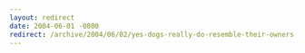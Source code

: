 ```yaml
---
layout: redirect
date: 2004-06-01 -0800
redirect: /archive/2004/06/02/yes-dogs-really-do-resemble-their-owners-reuters.aspx/
---
```

